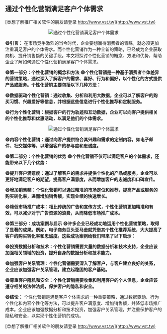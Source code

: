## **通过个性化营销满足客户个体需求**

[😍想了解推广相关软件的朋友请登录 http://www.vst.tw](http://www.vst.tw)

 <center><img src="https://vst.tw/MP4/tuiguang/png/0.png" alt="通过个性化营销满足客户个体需求"></center>

**😄引言：**
在市场竞争激烈的当今时代，企业要想赢得消费者的青睐，就必须更加注重满足客户的个体需求。而个性化营销作为一种全新的策略，已经成为企业获取商机、提升销售额的关键手段。本文将探讨个性化营销的概念、方法和优势，帮助企业了解如何通过个性化营销满足客户个体需求。

**😄第一部分：个性化营销的概念和方法**
**😄个性化营销是一种基于消费者个体差异的营销策略，通过深入了解客户的需求、喜好、行为和偏好，以个性化的方式提供产品或服务。个性化营销主要包括以下几种方法：**

**😄数据驱动个性化营销：通过收集、分析和利用大数据，企业可以了解客户的购买习惯、兴趣爱好等信息，并根据这些信息进行个性化推荐和定制服务。**

**😄行为个性化营销：根据客户的行为轨迹和互动数据，企业可以向客户提供相关的个性化推荐和优惠活动，以满足他们的个体需求。**

 <center><img src="https://vst.tw/MP4/tuiguang/png/2.png" alt="通过个性化营销满足客户个体需求"></center>

**😄内容个性化营销：通过向客户提供符合其兴趣和需求的定制内容，如电子邮件、社交媒体等，以增强客户的参与度和忠诚度。**

**😄第二部分：个性化营销的优势**
**😄个性化营销不仅可以满足客户的个体需求，还能带来以下几个优势：**

**😄提升客户满意度：通过了解客户的需求并提供个性化的产品或服务，企业可以更好地满足客户的期望，提高客户满意度，从而增加客户的忠诚度和口碑宣传。**

**😄增加销售额：个性化营销可以通过精准的市场定位和推荐，提高产品或服务的购买转化率，进而增加销售额，实现业绩的快速增长。**

**😄降低市场推广成本：相比传统的广告和宣传方式，个性化营销更加精准和有效，可以减少对于广告资源的浪费，从而降低市场推广成本。**

**😄第三部分：成功案例与启示**
**😄许多企业已经成功地运用个性化营销策略，取得了显著的成果。例如，电子商务巨头亚马逊就凭借其个性化推荐系统，大大提高了客户的购买转化率和忠诚度。这些成功案例给我们带来了以下启示：**

**😄投资数据分析和技术：个性化营销需要大量的数据分析和技术支持，企业应该加强相关领域的投资，提升自身的数据分析和技术能力。**

**😄加强客户关系管理：个性化营销需要深入了解客户，与客户建立良好的关系，企业应该加强客户关系管理，建立起稳固的客户基础。**

**😄尊重客户隐私和安全：个性化营销需要收集和利用客户的个人信息，企业应该遵守相关的法律法规，保护客户的隐私和安全。**

**😄结论：**
个性化营销是满足客户个体需求的一种重要策略，通过数据驱动、行为个性化和内容个性化等方法，可以提升客户满意度、增加销售额，并降低市场推广成本。企业应该加强数据分析和技术投资，加强客户关系管理，并注重保护客户的隐私和安全，以实现个性化营销的成功。

[😍想了解推广相关软件的朋友请登录 http://www.vst.tw](http://www.vst.tw)



